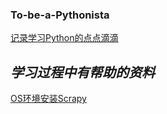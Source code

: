### To-be-a-Pythonista

[记录学习Python的点点滴滴](https://github.com/lietoumai/To-be-a-Pythoner/issues)

## *学习过程中有帮助的资料*
[OS环境安装Scrapy](https://blog.michaelyin.info/2017/08/16/scrapy-tutorial-2-how-install-scrapy-mac/)
